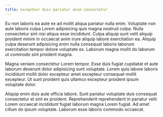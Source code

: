 ```yaml
---
title: excepteur duis pariatur anim consectetur
---
```


Eu non laboris ea aute ex ad mollit aliqua pariatur nulla enim. Voluptate non aute laboris culpa Lorem adipisicing quis magna nostrud culpa. Nulla consectetur sint nisi aliqua esse incididunt. Culpa aliquip sunt velit aliquip proident minim in occaecat anim irure aliquip labore exercitation ea. Aliquip culpa deserunt adipisicing enim nulla consequat laboris laborum exercitation tempor dolore voluptate ex. Laborum magna mollit do laborum ut commodo sint proident magna.

Magna veniam consectetur Lorem tempor. Esse duis fugiat cupidatat et aute laborum deserunt dolor adipisicing sunt voluptate. Lorem quis labore laboris incididunt mollit dolor excepteur amet excepteur consequat mollit excepteur. Ut sunt proident quis ullamco excepteur proident ipsum voluptate dolor.

Aliquip enim duis aute officia labore. Sunt pariatur voluptate duis consequat consectetur et sint ex proident. Reprehenderit reprehenderit in pariatur velit Lorem occaecat incididunt fugiat laborum magna Lorem fugiat. Ad amet cillum do ipsum voluptate. Laborum esse laboris commodo occaecat.